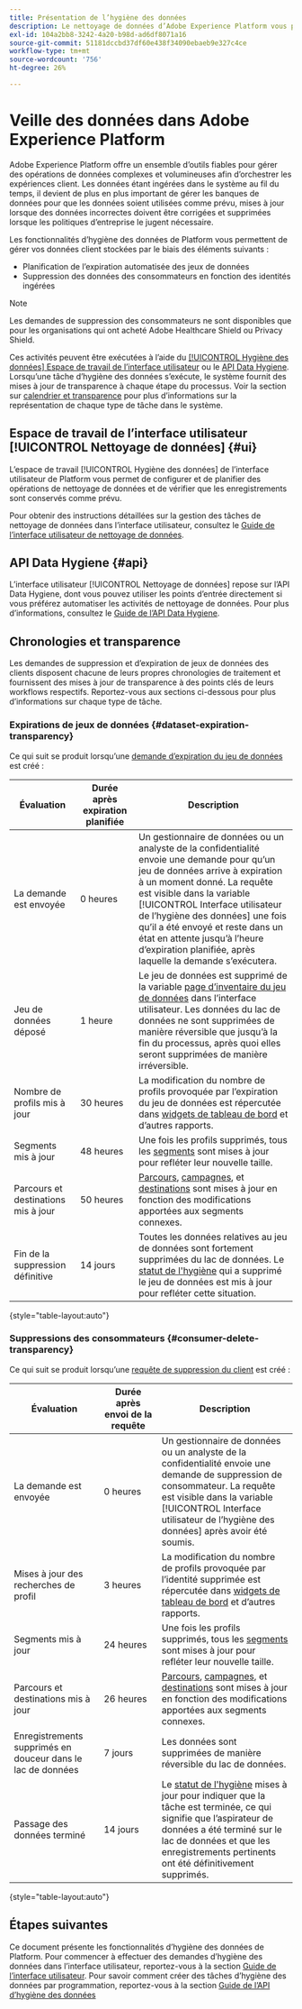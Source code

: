 ```yaml
---
title: Présentation de l’hygiène des données
description: Le nettoyage de données d’Adobe Experience Platform vous permet de gérer le cycle de vie des données en mettant à jour ou en purgeant des enregistrements obsolètes ou inexacts.
exl-id: 104a2bb8-3242-4a20-b98d-ad6df8071a16
source-git-commit: 51181dccbd37df60e438f34090ebaeb9e327c4ce
workflow-type: tm+mt
source-wordcount: '756'
ht-degree: 26%

---
```


# Veille des données dans Adobe Experience Platform

Adobe Experience Platform offre un ensemble d’outils fiables pour gérer des opérations de données complexes et volumineuses afin d’orchestrer les expériences client. Les données étant ingérées dans le système au fil du temps, il devient de plus en plus important de gérer les banques de données pour que les données soient utilisées comme prévu, mises à jour lorsque des données incorrectes doivent être corrigées et supprimées lorsque les politiques d’entreprise le jugent nécessaire.

Les fonctionnalités d’hygiène des données de Platform vous permettent de gérer vos données client stockées par le biais des éléments suivants :

* Planification de l’expiration automatisée des jeux de données
* Suppression des données des consommateurs en fonction des identités ingérées

>[!NOTE]
>
>Les demandes de suppression des consommateurs ne sont disponibles que pour les organisations qui ont acheté Adobe Healthcare Shield ou Privacy Shield.

Ces activités peuvent être exécutées à l’aide du [[!UICONTROL Hygiène des données] Espace de travail de l’interface utilisateur](#ui) ou le [API Data Hygiene](#api). Lorsqu’une tâche d’hygiène des données s’exécute, le système fournit des mises à jour de transparence à chaque étape du processus. Voir la section sur [calendrier et transparence](#timelines-and-transparency) pour plus d’informations sur la représentation de chaque type de tâche dans le système.

## Espace de travail de l’interface utilisateur [!UICONTROL Nettoyage de données] {#ui}

L’espace de travail [!UICONTROL Hygiène des données] de l’interface utilisateur de Platform vous permet de configurer et de planifier des opérations de nettoyage de données et de vérifier que les enregistrements sont conservés comme prévu.

Pour obtenir des instructions détaillées sur la gestion des tâches de nettoyage de données dans l’interface utilisateur, consultez le [Guide de l’interface utilisateur de nettoyage de données](./ui/overview.md).

## API Data Hygiene {#api}

L’interface utilisateur [!UICONTROL Nettoyage de données] repose sur l’API Data Hygiene, dont vous pouvez utiliser les points d’entrée directement si vous préférez automatiser les activités de nettoyage de données. Pour plus d’informations, consultez le [Guide de l’API Data Hygiene](./api/overview.md).

## Chronologies et transparence

Les demandes de suppression et d’expiration de jeux de données des clients disposent chacune de leurs propres chronologies de traitement et fournissent des mises à jour de transparence à des points clés de leurs workflows respectifs. Reportez-vous aux sections ci-dessous pour plus d’informations sur chaque type de tâche.

### Expirations de jeux de données {#dataset-expiration-transparency}

Ce qui suit se produit lorsqu’une [demande d’expiration du jeu de données](./ui/dataset-expiration.md) est créé :

| Évaluation | Durée après expiration planifiée | Description |
| --- | --- | --- |
| La demande est envoyée | 0 heures | Un gestionnaire de données ou un analyste de la confidentialité envoie une demande pour qu’un jeu de données arrive à expiration à un moment donné. La requête est visible dans la variable [!UICONTROL Interface utilisateur de l’hygiène des données] une fois qu’il a été envoyé et reste dans un état en attente jusqu’à l’heure d’expiration planifiée, après laquelle la demande s’exécutera. |
| Jeu de données déposé | 1 heure | Le jeu de données est supprimé de la variable [page d’inventaire du jeu de données](../catalog/datasets/user-guide.md) dans l’interface utilisateur. Les données du lac de données ne sont supprimées de manière réversible que jusqu’à la fin du processus, après quoi elles seront supprimées de manière irréversible. |
| Nombre de profils mis à jour | 30 heures | La modification du nombre de profils provoquée par l’expiration du jeu de données est répercutée dans [widgets de tableau de bord](../dashboards/guides/profiles.md#profile-count-trend) et d’autres rapports. |
| Segments mis à jour | 48 heures | Une fois les profils supprimés, tous les [segments](../segmentation/home.md) sont mises à jour pour refléter leur nouvelle taille. |
| Parcours et destinations mis à jour | 50 heures | [Parcours](https://experienceleague.adobe.com/docs/journey-optimizer/using/orchestrate-journeys/about-journeys/journey.html), [campagnes](https://experienceleague.adobe.com/docs/journey-optimizer/using/campaigns/get-started-with-campaigns.html), et [destinations](../destinations/home.md) sont mises à jour en fonction des modifications apportées aux segments connexes. |
| Fin de la suppression définitive | 14 jours | Toutes les données relatives au jeu de données sont fortement supprimées du lac de données. Le [statut de l&#39;hygiène](./ui/browse.md#view-details) qui a supprimé le jeu de données est mis à jour pour refléter cette situation. |

{style=&quot;table-layout:auto&quot;}

### Suppressions des consommateurs {#consumer-delete-transparency}

Ce qui suit se produit lorsqu’une [requête de suppression du client](./ui/delete-consumer.md) est créé :

| Évaluation | Durée après envoi de la requête | Description |
| --- | --- | --- |
| La demande est envoyée | 0 heures | Un gestionnaire de données ou un analyste de la confidentialité envoie une demande de suppression de consommateur. La requête est visible dans la variable [!UICONTROL Interface utilisateur de l’hygiène des données] après avoir été soumis. |
| Mises à jour des recherches de profil | 3 heures | La modification du nombre de profils provoquée par l’identité supprimée est répercutée dans [widgets de tableau de bord](../dashboards/guides/profiles.md#profile-count-trend) et d’autres rapports. |
| Segments mis à jour | 24 heures | Une fois les profils supprimés, tous les [segments](../segmentation/home.md) sont mises à jour pour refléter leur nouvelle taille. |
| Parcours et destinations mis à jour | 26 heures | [Parcours](https://experienceleague.adobe.com/docs/journey-optimizer/using/orchestrate-journeys/about-journeys/journey.html), [campagnes](https://experienceleague.adobe.com/docs/journey-optimizer/using/campaigns/get-started-with-campaigns.html), et [destinations](../destinations/home.md) sont mises à jour en fonction des modifications apportées aux segments connexes. |
| Enregistrements supprimés en douceur dans le lac de données | 7 jours | Les données sont supprimées de manière réversible du lac de données. |
| Passage des données terminé | 14 jours | Le [statut de l&#39;hygiène](./ui/browse.md#view-details) mises à jour pour indiquer que la tâche est terminée, ce qui signifie que l’aspirateur de données a été terminé sur le lac de données et que les enregistrements pertinents ont été définitivement supprimés. |

{style=&quot;table-layout:auto&quot;}

## Étapes suivantes

Ce document présente les fonctionnalités d’hygiène des données de Platform. Pour commencer à effectuer des demandes d’hygiène des données dans l’interface utilisateur, reportez-vous à la section [Guide de l’interface utilisateur](./ui/overview.md). Pour savoir comment créer des tâches d’hygiène des données par programmation, reportez-vous à la section [Guide de l’API d’hygiène des données](./api/overview.md)

